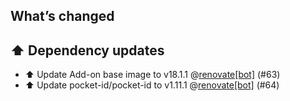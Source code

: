 ## What’s changed

## ⬆️ Dependency updates

- ⬆️ Update Add-on base image to v18.1.1 @[renovate[bot]](https://github.com/apps/renovate) (#63)
- ⬆️ Update pocket-id/pocket-id to v1.11.1 @[renovate[bot]](https://github.com/apps/renovate) (#64)
